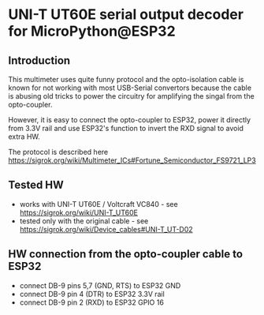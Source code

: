 # UNI-T UT60E serial output decoder for MicroPython@ESP32

## Introduction

This multimeter uses quite funny protocol and the opto-isolation cable is known
for not working with most USB-Serial convertors because the cable is abusing old
tricks to power the circuitry for amplifying the singal from the opto-coupler.

However, it is easy to connect the opto-coupler to ESP32, power it directly from
3.3V rail and use ESP32's function to invert the RXD signal to avoid extra HW.

The protocol is described here https://sigrok.org/wiki/Multimeter_ICs#Fortune_Semiconductor_FS9721_LP3

## Tested HW

* works with UNI-T UT60E / Voltcraft VC840 - see https://sigrok.org/wiki/UNI-T_UT60E
* tested only with the original cable - see https://sigrok.org/wiki/Device_cables#UNI-T_UT-D02

## HW connection from the opto-coupler cable to ESP32

* connect DB-9 pins 5,7 (GND, RTS) to ESP32 GND
* connect DB-9 pin 4 (DTR) to ESP32 3.3V rail
* connect DB-9 pin 2 (RXD) to ESP32 GPIO 16
